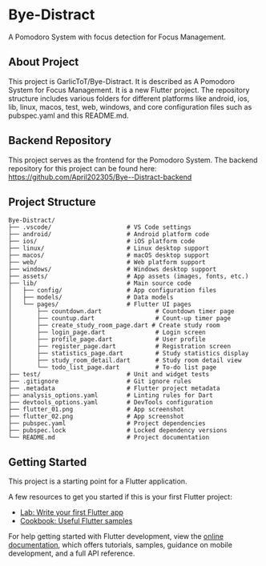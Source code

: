 
# Bye-Distract

A Pomodoro System with focus detection for Focus Management.


## About Project 
This project is GarlicToT/Bye-Distract. It is described as A Pomodoro System for Focus Management. It is a new Flutter project. The repository structure includes various folders for different platforms like android, ios, lib, linux, macos, test, web, windows, and core configuration files such as pubspec.yaml and this README.md.
## Backend Repository
This project serves as the frontend for the Pomodoro System. The backend repository for this project can be found here: https://github.com/April202305/Bye--Distract-backend 
##  Project Structure

```
Bye-Distract/
├── .vscode/                     # VS Code settings
├── android/                     # Android platform code
├── ios/                         # iOS platform code
├── linux/                       # Linux desktop support
├── macos/                       # macOS desktop support
├── web/                         # Web platform support
├── windows/                     # Windows desktop support
├── assets/                      # App assets (images, fonts, etc.)
├── lib/                         # Main source code
│   ├── config/                  # App configuration files
│   ├── models/                  # Data models
│   └── pages/                   # Flutter UI pages
│       ├── countdown.dart               # Countdown timer page
│       ├── countup.dart                 # Count-up timer page
│       ├── create_study_room_page.dart # Create study room
│       ├── login_page.dart              # Login screen
│       ├── profile_page.dart            # User profile
│       ├── register_page.dart           # Registration screen
│       ├── statistics_page.dart         # Study statistics display
│       ├── study_room_detail.dart       # Study room detail view
│       └── todo_list_page.dart          # To-do list page
├── test/                        # Unit and widget tests
├── .gitignore                   # Git ignore rules
├── .metadata                    # Flutter project metadata
├── analysis_options.yaml        # Linting rules for Dart
├── devtools_options.yaml        # DevTools configuration
├── flutter_01.png               # App screenshot
├── flutter_02.png               # App screenshot
├── pubspec.yaml                 # Project dependencies
├── pubspec.lock                 # Locked dependency versions
└── README.md                    # Project documentation
```


## Getting Started

This project is a starting point for a Flutter application.

A few resources to get you started if this is your first Flutter project:

- [Lab: Write your first Flutter app](https://docs.flutter.dev/get-started/codelab)
- [Cookbook: Useful Flutter samples](https://docs.flutter.dev/cookbook)

For help getting started with Flutter development, view the
[online documentation](https://docs.flutter.dev/), which offers tutorials,
samples, guidance on mobile development, and a full API reference.
